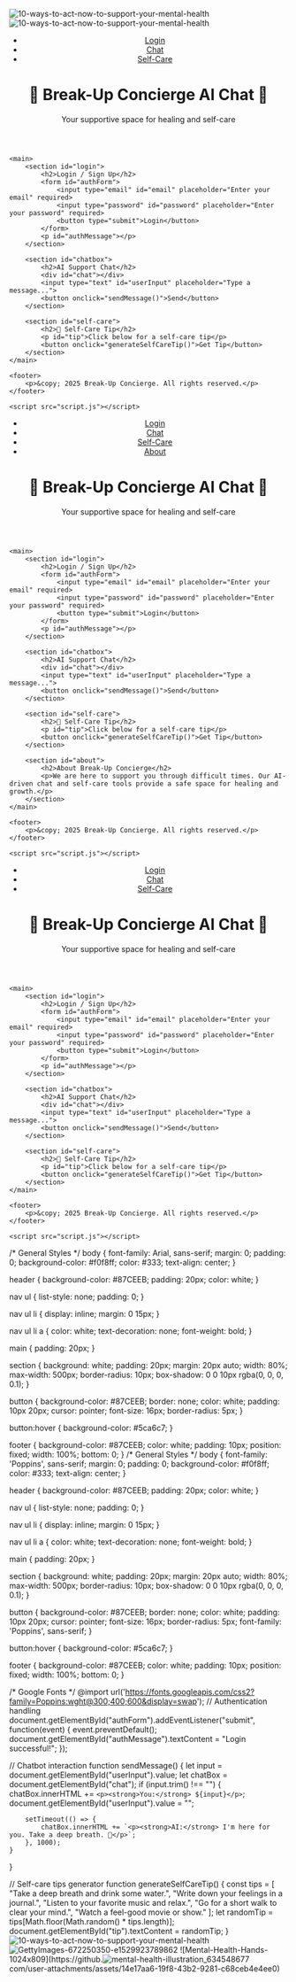 ![10-ways-to-act-now-to-support-your-mental-health](https://github.com/user-attachments/assets/03e61b16-79d6-47d4-a41e-e0cb046df0d4)![10-ways-to-act-now-to-support-your-mental-health](https://github.com/user-attachments/assets/37c64925-4ad0-4170-9c2c-70c3d4e1bbf1)<!DOCTYPE html>
<html lang="en">
<head>
    <meta charset="UTF-8">
    <meta name="viewport" content="width=device-width, initial-scale=1.0">
    <title>Break-Up Concierge</title>
    <link rel="stylesheet" href="styles.css">
</head>
<body>
    <header>
        <nav>
            <ul>
                <li><a href="#login">Login</a></li>
                <li><a href="#chatbox">Chat</a></li>
                <li><a href="#self-care">Self-Care</a></li>
            </ul>
        </nav>
        <h1>💙 Break-Up Concierge AI Chat 🌸</h1>
        <p>Your supportive space for healing and self-care</p>
    </header>
    
    <main>
        <section id="login">
            <h2>Login / Sign Up</h2>
            <form id="authForm">
                <input type="email" id="email" placeholder="Enter your email" required>
                <input type="password" id="password" placeholder="Enter your password" required>
                <button type="submit">Login</button>
            </form>
            <p id="authMessage"></p>
        </section>
        
        <section id="chatbox">
            <h2>AI Support Chat</h2>
            <div id="chat"></div>
            <input type="text" id="userInput" placeholder="Type a message...">
            <button onclick="sendMessage()">Send</button>
        </section>
        
        <section id="self-care">
            <h2>🌿 Self-Care Tip</h2>
            <p id="tip">Click below for a self-care tip</p>
            <button onclick="generateSelfCareTip()">Get Tip</button>
        </section>
    </main>
    
    <footer>
        <p>&copy; 2025 Break-Up Concierge. All rights reserved.</p>
    </footer>
    
    <script src="script.js"></script>
</body>
</html>
<!DOCTYPE html>
<html lang="en">
<head>
    <meta charset="UTF-8">
    <meta name="viewport" content="width=device-width, initial-scale=1.0">
    <title>Break-Up Concierge</title>
    <link rel="stylesheet" href="styles.css">
</head>
<body>
    <header>
        <nav>
            <ul>
                <li><a href="#login">Login</a></li>
                <li><a href="#chatbox">Chat</a></li>
                <li><a href="#self-care">Self-Care</a></li>
                <li><a href="#about">About</a></li>
            </ul>
        </nav>
        <h1>💙 Break-Up Concierge AI Chat 🌸</h1>
        <p>Your supportive space for healing and self-care</p>
    </header>
    
    <main>
        <section id="login">
            <h2>Login / Sign Up</h2>
            <form id="authForm">
                <input type="email" id="email" placeholder="Enter your email" required>
                <input type="password" id="password" placeholder="Enter your password" required>
                <button type="submit">Login</button>
            </form>
            <p id="authMessage"></p>
        </section>
        
        <section id="chatbox">
            <h2>AI Support Chat</h2>
            <div id="chat"></div>
            <input type="text" id="userInput" placeholder="Type a message...">
            <button onclick="sendMessage()">Send</button>
        </section>
        
        <section id="self-care">
            <h2>🌿 Self-Care Tip</h2>
            <p id="tip">Click below for a self-care tip</p>
            <button onclick="generateSelfCareTip()">Get Tip</button>
        </section>
        
        <section id="about">
            <h2>About Break-Up Concierge</h2>
            <p>We are here to support you through difficult times. Our AI-driven chat and self-care tools provide a safe space for healing and growth.</p>
        </section>
    </main>
    
    <footer>
        <p>&copy; 2025 Break-Up Concierge. All rights reserved.</p>
    </footer>
    
    <script src="script.js"></script>
</body>
</html>
<!DOCTYPE html>
<html lang="en">
<head>
    <meta charset="UTF-8">
    <meta name="viewport" content="width=device-width, initial-scale=1.0">
    <title>Break-Up Concierge</title>
    <link rel="stylesheet" href="styles.css">
</head>
<body>
    <header>
        <nav>
            <ul>
                <li><a href="#login">Login</a></li>
                <li><a href="#chatbox">Chat</a></li>
                <li><a href="#self-care">Self-Care</a></li>
            </ul>
        </nav>
        <h1>💙 Break-Up Concierge AI Chat 🌸</h1>
        <p>Your supportive space for healing and self-care</p>
    </header>
    
    <main>
        <section id="login">
            <h2>Login / Sign Up</h2>
            <form id="authForm">
                <input type="email" id="email" placeholder="Enter your email" required>
                <input type="password" id="password" placeholder="Enter your password" required>
                <button type="submit">Login</button>
            </form>
            <p id="authMessage"></p>
        </section>
        
        <section id="chatbox">
            <h2>AI Support Chat</h2>
            <div id="chat"></div>
            <input type="text" id="userInput" placeholder="Type a message...">
            <button onclick="sendMessage()">Send</button>
        </section>
        
        <section id="self-care">
            <h2>🌿 Self-Care Tip</h2>
            <p id="tip">Click below for a self-care tip</p>
            <button onclick="generateSelfCareTip()">Get Tip</button>
        </section>
    </main>
    
    <footer>
        <p>&copy; 2025 Break-Up Concierge. All rights reserved.</p>
    </footer>
    
    <script src="script.js"></script>
</body>
</html>
/* General Styles */
body {
    font-family: Arial, sans-serif;
    margin: 0;
    padding: 0;
    background-color: #f0f8ff;
    color: #333;
    text-align: center;
}

header {
    background-color: #87CEEB;
    padding: 20px;
    color: white;
}

nav ul {
    list-style: none;
    padding: 0;
}

nav ul li {
    display: inline;
    margin: 0 15px;
}

nav ul li a {
    color: white;
    text-decoration: none;
    font-weight: bold;
}

main {
    padding: 20px;
}

section {
    background: white;
    padding: 20px;
    margin: 20px auto;
    width: 80%;
    max-width: 500px;
    border-radius: 10px;
    box-shadow: 0 0 10px rgba(0, 0, 0, 0.1);
}

button {
    background-color: #87CEEB;
    border: none;
    color: white;
    padding: 10px 20px;
    cursor: pointer;
    font-size: 16px;
    border-radius: 5px;
}

button:hover {
    background-color: #5ca6c7;
}

footer {
    background-color: #87CEEB;
    color: white;
    padding: 10px;
    position: fixed;
    width: 100%;
    bottom: 0;
}
/* General Styles */
body {
    font-family: 'Poppins', sans-serif;
    margin: 0;
    padding: 0;
    background-color: #f0f8ff;
    color: #333;
    text-align: center;
}

header {
    background-color: #87CEEB;
    padding: 20px;
    color: white;
}

nav ul {
    list-style: none;
    padding: 0;
}

nav ul li {
    display: inline;
    margin: 0 15px;
}

nav ul li a {
    color: white;
    text-decoration: none;
    font-weight: bold;
}

main {
    padding: 20px;
}

section {
    background: white;
    padding: 20px;
    margin: 20px auto;
    width: 80%;
    max-width: 500px;
    border-radius: 10px;
    box-shadow: 0 0 10px rgba(0, 0, 0, 0.1);
}

button {
    background-color: #87CEEB;
    border: none;
    color: white;
    padding: 10px 20px;
    cursor: pointer;
    font-size: 16px;
    border-radius: 5px;
    font-family: 'Poppins', sans-serif;
}

button:hover {
    background-color: #5ca6c7;
}

footer {
    background-color: #87CEEB;
    color: white;
    padding: 10px;
    position: fixed;
    width: 100%;
    bottom: 0;
}

/* Google Fonts */
@import url('https://fonts.googleapis.com/css2?family=Poppins:wght@300;400;600&display=swap');
// Authentication handling
document.getElementById("authForm").addEventListener("submit", function(event) {
    event.preventDefault();
    document.getElementById("authMessage").textContent = "Login successful!";
});

// Chatbot interaction
function sendMessage() {
    let input = document.getElementById("userInput").value;
    let chatBox = document.getElementById("chat");
    if (input.trim() !== "") {
        chatBox.innerHTML += `<p><strong>You:</strong> ${input}</p>`;
        document.getElementById("userInput").value = "";
        
        setTimeout(() => {
            chatBox.innerHTML += `<p><strong>AI:</strong> I'm here for you. Take a deep breath. 💙</p>`;
        }, 1000);
    }
}

// Self-care tips generator
function generateSelfCareTip() {
    const tips = [
        "Take a deep breath and drink some water.",
        "Write down your feelings in a journal.",
        "Listen to your favorite music and relax.",
        "Go for a short walk to clear your mind.",
        "Watch a feel-good movie or show."
    ];
    let randomTip = tips[Math.floor(Math.random() * tips.length)];
    document.getElementById("tip").textContent = randomTip;
}
![10-ways-to-act-now-to-support-your-mental-health](https://github.com/user-attachments/assets/c217e99a-dc29-44b9-9611-8f68882f871a)
![GettyImages-672250350-e1529923789862](https://github.com/user-attachments/assets/e1864d7e-550c-4924-9b9c-86e78781dc03)
![Mental-Health-Hands-1024x809](https://github.![mental-health-illustration_634548677](https://github.com/user-attachments/assets/7e86b81b-6cd1-4c71-a941-0d4ad264dbc4)
com/user-attachments/assets/14e17aa6-19f8-43b2-9281-c68ceb4e4ee0)







